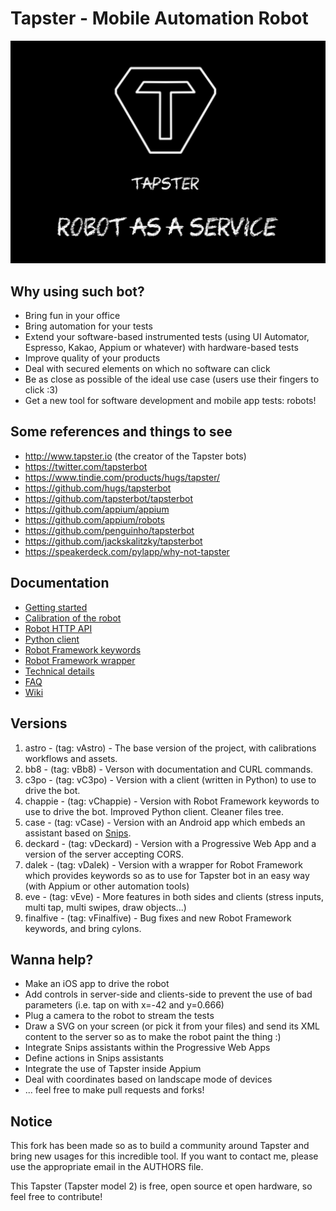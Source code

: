 # Tapster - Mobile Automation Robot

![A Taspter2 bot](poster.png)

## Why using such bot?
- Bring fun in your office
- Bring automation for your tests
- Extend your software-based instrumented tests (using UI Automator, Espresso, Kakao, Appium or whatever) with hardware-based tests
- Improve quality of your products
- Deal with secured elements on which no software can click
- Be as close as possible of the ideal use case (users use their fingers to click :3)
- Get a new tool for software development and mobile app tests: robots!

## Some references and things to see
- http://www.tapster.io (the creator of the Tapster bots)
- https://twitter.com/tapsterbot
- https://www.tindie.com/products/hugs/tapster/
- https://github.com/hugs/tapsterbot
- https://github.com/tapsterbot/tapsterbot
- https://github.com/appium/appium
- https://github.com/appium/robots
- https://github.com/penguinho/tapsterbot
- https://github.com/jackskalitzky/tapsterbot
- https://speakerdeck.com/pylapp/why-not-tapster

## Documentation
- [Getting started](https://github.com/pylapp/tapsterbot/wiki/01-%5C--Getting-started-with-Tapster-2)
- [Calibration of the robot](https://github.com/pylapp/tapsterbot/wiki/02-%5C--The-calibration-workflow)
- [Robot HTTP API](https://github.com/pylapp/tapsterbot/wiki/04-%5C--The-Tapster-2-API)
- [Python client](https://github.com/pylapp/tapsterbot/wiki/06-%5C--Drive-the-robot:-Python-API)
- [Robot Framework keywords](https://github.com/pylapp/tapsterbot/wiki/11--%5C-Automation-of-tests)
- [Robot Framework wrapper](https://github.com/pylapp/tapsterbot/wiki/11--%5C-Automation-of-tests)
- [Technical details](https://github.com/pylapp/tapsterbot/wiki/12--%5C-More-technical-details)
- [FAQ](https://github.com/pylapp/tapsterbot/wiki/13--%5C-FAQ)
- [Wiki](https://github.com/pylapp/tapsterbot/wiki)

## Versions
1. astro - (tag: vAstro) - The base version of the project, with calibrations workflows and assets.
2. bb8 - (tag: vBb8) - Verson with documentation and CURL commands.
3. c3po - (tag: vC3po) - Version with a client (written in Python) to use to drive the bot.
4. chappie - (tag: vChappie) - Version with Robot Framework keywords to use to drive the bot. Improved Python client. Cleaner files tree.
5. case - (tag: vCase) - Version with an Android app which embeds an assistant based on [Snips](https://snips.ai/ "Snips.ai").
6. deckard - (tag: vDeckard) - Version with a Progressive Web App and a version of the server accepting CORS.
7. dalek - (tag: vDalek) - Version with a wrapper for Robot Framework which provides keywords so as to use for Tapster bot in an easy way (with Appium or other automation tools)
8. eve - (tag: vEve) - More features in both sides and clients (stress inputs, multi tap, multi swipes, draw objects...)
9. finalfive - (tag: vFinalfive) - Bug fixes and new Robot Framework keywords, and bring cylons.

## Wanna help?
 - Make an iOS app to drive the robot
 - Add controls in server-side and clients-side to prevent the use of bad parameters (i.e. tap on with x=-42 and y=0.666)
 - Plug a camera to the robot to stream the tests
 - Draw a SVG on your screen (or pick it from your files) and send its XML content to the server so as to make the robot paint the thing :)
 - Integrate Snips assistants within the Progressive Web Apps
 - Define actions in Snips assistants
 - Integrate the use of Tapster inside Appium
 - Deal with coordinates based on landscape mode of devices
 - ... feel free to make pull requests and forks!

## Notice
This fork has been made so as to build a community around Tapster and bring new usages for this incredible tool.
If you want to contact me, please use the appropriate email in the AUTHORS file.


This Tapster (Tapster model 2) is free, open source et open hardware, so feel free to contribute!
